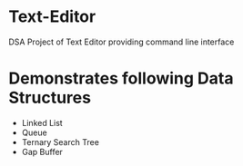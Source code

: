 # Text-Editor
DSA Project of Text Editor providing command line interface

# Demonstrates following Data Structures
- Linked List
- Queue
- Ternary Search Tree
- Gap Buffer
